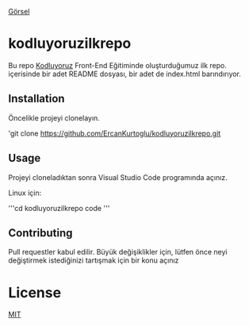 
[Görsel](github.png)

# kodluyoruzilkrepo
Bu repo [Kodluyoruz]() Front-End Eğitiminde oluşturduğumuz ilk repo. içerisinde bir adet README dosyası, bir adet de index.html barındırıyor.

## Installation

Öncelikle projeyi clonelayın.

'git clone https://github.com/ErcanKurtoglu/kodluyoruzilkrepo.git

## Usage

Projeyi cloneladıktan sonra Visual Studio Code programında açınız.

Linux için:

'''cd kodluyoruzilkrepo
code
'''

## Contributing
Pull requestler kabul edilir. Büyük değişiklikler için, lütfen önce neyi değiştirmek istediğinizi tartışmak için bir konu açınız

# License

[MIT]()